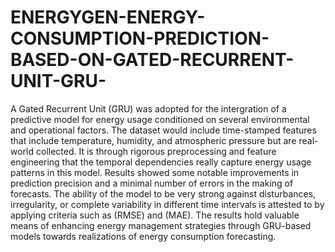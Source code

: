 # ENERGYGEN-ENERGY-CONSUMPTION-PREDICTION-BASED-ON-GATED-RECURRENT-UNIT-GRU-
A Gated Recurrent Unit (GRU) was adopted for the intergration of a predictive model for energy usage conditioned on several environmental and operational factors. The dataset would include time-stamped features that include temperature, humidity, and atmospheric pressure but are real-world collected. It is through rigorous preprocessing and feature engineering that the temporal dependencies really capture energy usage patterns in this model. Results showed some notable improvements in prediction precision and a minimal number of errors in the making of forecasts. The ability of the model to be very strong against disturbances, irregularity, or complete variability in different time intervals is attested to by applying criteria such as (RMSE) and (MAE). The results hold valuable means of enhancing energy management strategies through GRU-based models towards realizations of energy consumption forecasting.
